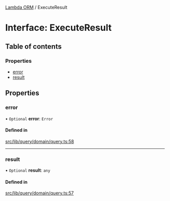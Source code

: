 [Lambda ORM](../README.md) / ExecuteResult

# Interface: ExecuteResult

## Table of contents

### Properties

- [error](ExecuteResult.md#error)
- [result](ExecuteResult.md#result)

## Properties

### error

• `Optional` **error**: `Error`

#### Defined in

[src/lib/query/domain/query.ts:58](https://github.com/FlavioLionelRita/lambdaorm/blob/6e8b2fff/src/lib/query/domain/query.ts#L58)

___

### result

• `Optional` **result**: `any`

#### Defined in

[src/lib/query/domain/query.ts:57](https://github.com/FlavioLionelRita/lambdaorm/blob/6e8b2fff/src/lib/query/domain/query.ts#L57)
